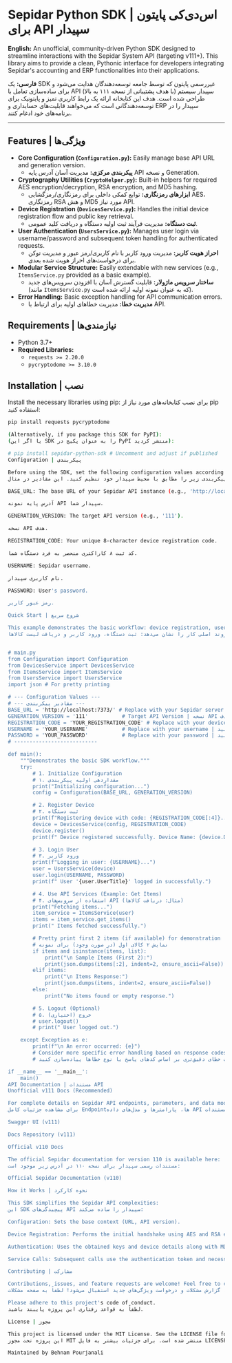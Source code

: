 # Sepidar Python SDK | اس‌دی‌کی پایتون برای API سپیدار

**English:** An unofficial, community-driven Python SDK designed to streamline interactions with the Sepidar System API (targeting v111+). This library aims to provide a clean, Pythonic interface for developers integrating Sepidar's accounting and ERP functionalities into their applications.

**فارسی:** یک SDK غیررسمی پایتون که توسط جامعه توسعه‌دهندگان هدایت می‌شود و برای ساده‌سازی تعامل با API سپیدار سیستم (با هدف پشتیبانی از نسخه ۱۱۱ به بالا) طراحی شده است. هدف این کتابخانه ارائه یک رابط کاربری تمیز و پایتونیک برای توسعه‌دهندگانی است که می‌خواهند قابلیت‌های حسابداری و ERP سپیدار را در برنامه‌های خود ادغام کنند.

---

## Features | ویژگی‌ها

*   **Core Configuration (`Configuration.py`):** Easily manage base API URL and generation version.
    *   **پیکربندی مرکزی:** مدیریت آسان آدرس پایه API و نسخه Generation.
*   **Cryptography Utilities (`CryptoHelper.py`):** Built-in helpers for required AES encryption/decryption, RSA encryption, and MD5 hashing.
    *   **ابزارهای رمزنگاری:** توابع کمکی داخلی برای رمزنگاری/رمزگشایی AES، رمزنگاری RSA و هش MD5 مورد نیاز API.
*   **Device Registration (`DevicesService.py`):** Handles the initial device registration flow and public key retrieval.
    *   **ثبت دستگاه:** مدیریت فرآیند ثبت اولیه دستگاه و دریافت کلید عمومی.
*   **User Authentication (`UsersService.py`):** Manages user login via username/password and subsequent token handling for authenticated requests.
    *   **احراز هویت کاربر:** مدیریت ورود کاربر با نام کاربری/رمز عبور و مدیریت توکن برای درخواست‌های احراز هویت شده بعدی.
*   **Modular Service Structure:** Easily extendable with new services (e.g., `ItemsService.py` provided as a basic example).
    *   **ساختار سرویس ماژولار:** قابلیت گسترش آسان با افزودن سرویس‌های جدید (مانند `ItemsService.py` که به عنوان نمونه اولیه ارائه شده است).
*   **Error Handling:** Basic exception handling for API communication errors.
    *   **مدیریت خطا:** مدیریت خطاهای اولیه برای ارتباط با API.

## Requirements | نیازمندی‌ها

*   Python 3.7+
*   **Required Libraries:**
    *   `requests >= 2.20.0`
    *   `pycryptodome >= 3.10.0`

## Installation | نصب

Install the necessary libraries using pip:
برای نصب کتابخانه‌های مورد نیاز از pip استفاده کنید:

```bash
pip install requests pycryptodome

(Alternatively, if you package this SDK for PyPI):
(یا اگر این SDK را به عنوان پکیج در PyPI منتشر کردید):

# pip install sepidar-python-sdk # Uncomment and adjust if published
Configuration | پیکربندی

Before using the SDK, set the following configuration values according to your Sepidar environment. These are demonstrated in the main.py example:
قبل از استفاده، مقادیر پیکربندی زیر را مطابق با محیط سپیدار خود تنظیم کنید. این مقادیر در مثال main.py نشان داده شده‌اند:

BASE_URL: The base URL of your Sepidar API instance (e.g., 'http://localhost:7373/').

آدرس پایه نمونه API سپیدار شما.

GENERATION_VERSION: The target API version (e.g., '111').

نسخه API هدف.

REGISTRATION_CODE: Your unique 8-character device registration code.

کد ثبت ۸ کاراکتری منحصر به فرد دستگاه شما.

USERNAME: Sepidar username.

نام کاربری سپیدار.

PASSWORD: User's password.

رمز عبور کاربر.

Quick Start | شروع سریع

This example demonstrates the basic workflow: device registration, user login, and fetching items.
مثال زیر روند اصلی کار را نشان می‌دهد: ثبت دستگاه، ورود کاربر و دریافت لیست کالاها.


# main.py
from Configuration import Configuration
from DevicesService import DevicesService
from ItemsService import ItemsService
from UsersService import UsersService
import json # For pretty printing

# --- Configuration Values ---
# --- مقادیر پیکربندی ---
BASE_URL = 'http://localhost:7373/' # Replace with your Sepidar server URL | آدرس سرور سپیدار خود را وارد کنید
GENERATION_VERSION = '111'           # Target API Version | نسخه API هدف
REGISTRATION_CODE = 'YOUR_REGISTRATION_CODE' # Replace with your device code | کد ثبت دستگاه خود را وارد کنید
USERNAME = 'YOUR_USERNAME'           # Replace with your username | نام کاربری خود را وارد کنید
PASSWORD = 'YOUR_PASSWORD'           # Replace with your password | رمز عبور خود را وارد کنید
# ---------------------------

def main():
    """Demonstrates the basic SDK workflow."""
    try:
        # 1. Initialize Configuration
        # ۱. مقداردهی اولیه پیکربندی
        print("Initializing configuration...")
        config = Configuration(BASE_URL, GENERATION_VERSION)

        # 2. Register Device
        # ۲. ثبت دستگاه
        print(f"Registering device with code: {REGISTRATION_CODE[:4]}...") # Mask part of the code
        device = DevicesService(config, REGISTRATION_CODE)
        device.register()
        print(f" Device registered successfully. Device Name: {device.DeviceName}")

        # 3. Login User
        # ۳. ورود کاربر
        print(f"Logging in user: {USERNAME}...")
        user = UsersService(device)
        user.login(USERNAME, PASSWORD)
        print(f" User '{user.UserTitle}' logged in successfully.")

        # 4. Use API Services (Example: Get Items)
        # ۴. استفاده از سرویس‌های API (مثال: دریافت کالاها)
        print("Fetching items...")
        item_service = ItemsService(user)
        items = item_service.get_items()
        print(" Items fetched successfully.")

        # Pretty print first 2 items (if available) for demonstration
        # نمایش ۲ کالای اول (در صورت وجود) برای نمونه
        if items and isinstance(items, list):
            print("\n Sample Items (First 2):")
            print(json.dumps(items[:2], indent=2, ensure_ascii=False))
        elif items:
            print("\n Items Response:")
            print(json.dumps(items, indent=2, ensure_ascii=False))
        else:
            print("No items found or empty response.")

        # 5. Logout (Optional)
        # ۵. خروج (اختیاری)
        # user.logout()
        # print(" User logged out.")

    except Exception as e:
        print(f"\n An error occurred: {e}")
        # Consider more specific error handling based on response codes or types
        # می‌توانید مدیریت خطای دقیق‌تری بر اساس کدهای پاسخ یا نوع خطاها پیاده‌سازی کنید

if __name__ == '__main__':
    main()
API Documentation | مستندات API
Unofficial v111 Docs (Recommended)

For complete details on Sepidar API endpoints, parameters, and data models (v111), refer to the unofficial Swagger documentation:
برای مشاهده جزئیات کامل Endpointها، پارامترها و مدل‌های داده API سپیدار (نسخه ۱۱۱)، به مستندات Swagger غیررسمی زیر مراجعه کنید:

Swagger UI (v111)

Docs Repository (v111)

Official v110 Docs

The official Sepidar documentation for version 110 is available here:
مستندات رسمی سپیدار برای نسخه ۱۱۰ در آدرس زیر موجود است:

Official Sepidar Documentation (v110)

How it Works | نحوه کارکرد

This SDK simplifies the Sepidar API complexities:
این SDK پیچیدگی‌های API سپیدار را ساده می‌کند:

Configuration: Sets the base context (URL, API version).

Device Registration: Performs the initial handshake using AES and RSA encryption as required by the API to obtain a server public key.

Authentication: Uses the obtained keys and device details along with MD5-hashed passwords to log in the user and receive an authentication token.

Service Calls: Subsequent calls use the authentication token and necessary headers (managed internally) to interact with specific API endpoints like /items.

Contributing | مشارکت

Contributions, issues, and feature requests are welcome! Feel free to check the issues page.
از مشارکت، گزارش مشکلات و درخواست ویژگی‌های جدید استقبال می‌شود! لطفاً به صفحه مشکلات (Issues) مراجعه کنید.

Please adhere to this project's code of conduct.
لطفاً به قواعد رفتاری این پروژه پایبند باشید.

License | مجوز

This project is licensed under the MIT License. See the LICENSE file for details.
این پروژه تحت مجوز MIT منتشر شده است. برای جزئیات بیشتر به فایل LICENSE مراجعه کنید.

Maintained by Behnam Pourjanali
